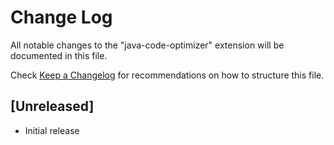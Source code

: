 # Change Log

All notable changes to the "java-code-optimizer" extension will be documented in this file.

Check [Keep a Changelog](http://keepachangelog.com/) for recommendations on how to structure this file.

## [Unreleased]

- Initial release
